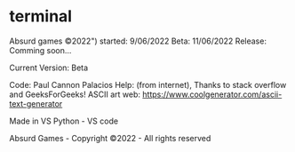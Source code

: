 # terminal

Absurd games ©2022")
started: 9/06/2022
Beta: 11/06/2022
Release: Comming soon...

Current Version: Beta

Code: Paul Cannon Palacios
Help: (from internet), Thanks to stack overflow and GeeksForGeeks!
ASCII art web: https://www.coolgenerator.com/ascii-text-generator

Made in VS Python - VS code

Absurd Games - Copyright ©2022 - All rights reserved
